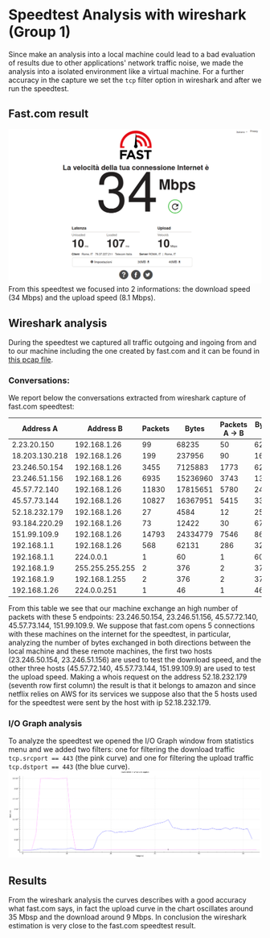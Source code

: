 # Speedtest Analysis with wireshark (Group 1)
Since make an analysis into a local machine could lead to a bad evaluation of results due to other applications' network traffic noise, we made the analysis into a isolated environment like a virtual machine.
For a further accuracy in the capture we set the `tcp` filter option in wireshark and after we run the speedtest. 

## Fast.com result
![fastcom output](https://raw.githubusercontent.com/edoermini/network-management-exercises/main/wireshark-speedtest-analysis/fast_output.png)
From this speedtest we focused into 2 informations: the download speed (34 Mbps) and the upload speed (8.1 Mbps).

## Wireshark analysis
During the speedtest we captured all traffic outgoing and ingoing from and to our machine including the one created by fast.com and it can be found in [this pcap file](fastcom_capture.pcap).

### Conversations:
We report below the conversations extracted from wireshark capture of fast.com speedtest:

|Address A     |Address B      |Packets|Bytes   |Packets A → B|Bytes A → B|Packets B → A|Bytes B → A|Rel Start         |Duration          |Bits/s A → B      |Bits/s B → A      |
|--------------|---------------|-------|--------|-------------|-----------|-------------|-----------|------------------|------------------|------------------|------------------|
|2.23.20.150   |192.168.1.26   |99     |68235   |50           |62930      |49           |5305       |2.956970656       |20.871016903      |24121.48877746515 |2033.4418872469828|
|18.203.130.218|192.168.1.26   |199    |237956  |90           |16098      |109          |221858     |3.231622321       |50.044572927      |2573.385933133193 |35465.663831100996|
|23.246.50.154 |192.168.1.26   |3455   |7125883 |1773         |6270269    |1682         |855614     |4.555988725       |47.449749585      |1057163.6823950163|144256.0194704134 |
|23.246.51.156 |192.168.1.26   |6935   |15236960|3743         |13443084   |3192         |1793876    |4.048611567       |48.213388635      |2230597.6626983876|297656.07451167697|
|45.57.72.140  |192.168.1.26   |11830  |17815651|5780         |2471979    |6050         |15343672   |3.8753101770000002|49.786431338      |397213.2862012525 |2465518.6704717735|
|45.57.73.144  |192.168.1.26   |10827  |16367951|5415         |3349176    |5412         |13018775   |4.018383453       |49.667346519      |539457.206350863  |2096955.188861516 |
|52.18.232.179 |192.168.1.26   |27     |4584    |12           |2553       |15           |2031       |3.310762936       |49.588253263999995|411.87173686610544|327.6582442518841 |
|93.184.220.29 |192.168.1.26   |73     |12422   |30           |6784       |43           |5638       |1.40681827        |51.89994504       |1045.7043828884948|869.0567969819184 |
|151.99.109.9  |192.168.1.26   |14793  |24334779|7546         |8650752    |7247         |15684027   |3.610799148       |50.076952327      |1381993.3678888476|2505588.1032989523|
|192.168.1.1   |192.168.1.26   |568    |62131   |286          |32686      |282          |29445      |2.9564842540000003|46.32322729       |5644.8571331827   |5085.1379271420365|
|192.168.1.1   |224.0.0.1      |1      |60      |1            |60         |0            |0          |22.619512382      |0                 |0                 |0                 |
|192.168.1.9   |255.255.255.255|2      |376     |2            |376        |0            |0          |13.230641892      |30.003352839      |100.25546198590301|0                 |
|192.168.1.9   |192.168.1.255  |2      |376     |2            |376        |0            |0          |13.230796732      |30.003382556      |100.25536268738033|0                 |
|192.168.1.26  |224.0.0.251    |1      |46      |1            |46         |0            |0          |30.009647119      |0                 |0                 |0                 |

From this table we see that our machine exchange an high number of packets with these 5 endpoints: 23.246.50.154, 23.246.51.156, 45.57.72.140, 45.57.73.144, 151.99.109.9.
We suppose that fast.com opens 5 connections with these machines on the internet for the speedtest, in particular, analyzing the number of bytes exchanged in both directions between the local machine and these remote machines, the first two hosts (23.246.50.154, 23.246.51.156) are used to test the download speed, and the other three hosts (45.57.72.140, 45.57.73.144, 151.99.109.9) are used to test the upload speed.
Making a whois request on the address 52.18.232.179 (seventh row first column) the result is that it belongs to amazon and since netflix relies on AWS for its services we suppose also that the 5 hosts used for the speedtest were sent by the host with ip 52.18.232.179.

### I/O Graph analysis
To analyze the speedtest we opened the I/O Graph window from statistics menu and we added two filters: one for filtering the download traffic `tcp.srcport == 443` (the pink curve) and one for filtering the upload traffic `tcp.dstport == 443` (the blue curve).
![wireshark_downupl](https://raw.githubusercontent.com/edoermini/network-management-exercises/main/wireshark-speedtest-analysis/fastcom_capture_iograph.png)

## Results
From the wireshark analysis the curves describes with a good accuracy what fast.com says, in fact the upload curve in the chart oscillates around 35 Mbsp and the download around 9 Mbps.
In conclusion the wireshark estimation is very close to the fast.com speedtest result. 